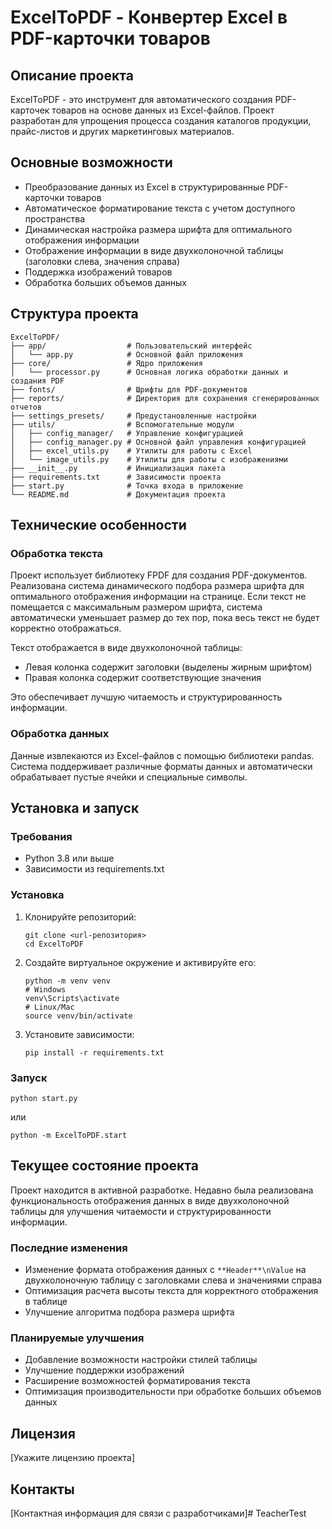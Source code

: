 # ExcelToPDF - Конвертер Excel в PDF-карточки товаров

## Описание проекта

ExcelToPDF - это инструмент для автоматического создания PDF-карточек товаров на основе данных из Excel-файлов. Проект разработан для упрощения процесса создания каталогов продукции, прайс-листов и других маркетинговых материалов.

## Основные возможности

- Преобразование данных из Excel в структурированные PDF-карточки товаров
- Автоматическое форматирование текста с учетом доступного пространства
- Динамическая настройка размера шрифта для оптимального отображения информации
- Отображение информации в виде двухколоночной таблицы (заголовки слева, значения справа)
- Поддержка изображений товаров
- Обработка больших объемов данных

## Структура проекта

```
ExcelToPDF/
├── app/                  # Пользовательский интерфейс
│   └── app.py            # Основной файл приложения
├── core/                 # Ядро приложения
│   └── processor.py      # Основная логика обработки данных и создания PDF
├── fonts/                # Шрифты для PDF-документов
├── reports/              # Директория для сохранения сгенерированных отчетов
├── settings_presets/     # Предустановленные настройки
├── utils/                # Вспомогательные модули
│   ├── config_manager/   # Управление конфигурацией
│   ├── config_manager.py # Основной файл управления конфигурацией
│   ├── excel_utils.py    # Утилиты для работы с Excel
│   └── image_utils.py    # Утилиты для работы с изображениями
├── __init__.py           # Инициализация пакета
├── requirements.txt      # Зависимости проекта
├── start.py              # Точка входа в приложение
└── README.md             # Документация проекта
```

## Технические особенности

### Обработка текста

Проект использует библиотеку FPDF для создания PDF-документов. Реализована система динамического подбора размера шрифта для оптимального отображения информации на странице. Если текст не помещается с максимальным размером шрифта, система автоматически уменьшает размер до тех пор, пока весь текст не будет корректно отображаться.

Текст отображается в виде двухколоночной таблицы:
- Левая колонка содержит заголовки (выделены жирным шрифтом)
- Правая колонка содержит соответствующие значения

Это обеспечивает лучшую читаемость и структурированность информации.

### Обработка данных

Данные извлекаются из Excel-файлов с помощью библиотеки pandas. Система поддерживает различные форматы данных и автоматически обрабатывает пустые ячейки и специальные символы.

## Установка и запуск

### Требования

- Python 3.8 или выше
- Зависимости из requirements.txt

### Установка

1. Клонируйте репозиторий:
   ```
   git clone <url-репозитория>
   cd ExcelToPDF
   ```

2. Создайте виртуальное окружение и активируйте его:
   ```
   python -m venv venv
   # Windows
   venv\Scripts\activate
   # Linux/Mac
   source venv/bin/activate
   ```

3. Установите зависимости:
   ```
   pip install -r requirements.txt
   ```

### Запуск

```
python start.py
```

или

```
python -m ExcelToPDF.start
```

## Текущее состояние проекта

Проект находится в активной разработке. Недавно была реализована функциональность отображения данных в виде двухколоночной таблицы для улучшения читаемости и структурированности информации.

### Последние изменения

- Изменение формата отображения данных с `**Header**\nValue` на двухколоночную таблицу с заголовками слева и значениями справа
- Оптимизация расчета высоты текста для корректного отображения в таблице
- Улучшение алгоритма подбора размера шрифта

### Планируемые улучшения

- Добавление возможности настройки стилей таблицы
- Улучшение поддержки изображений
- Расширение возможностей форматирования текста
- Оптимизация производительности при обработке больших объемов данных

## Лицензия

[Укажите лицензию проекта]

## Контакты

[Контактная информация для связи с разработчиками]#   T e a c h e r T e s t  
 